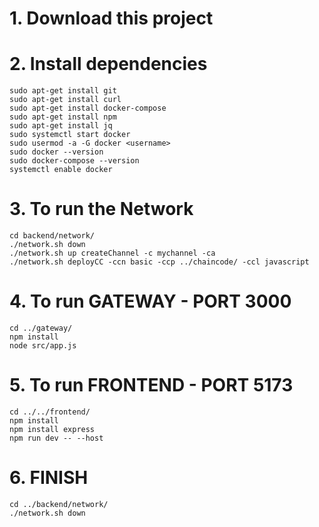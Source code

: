 # 1. Download this project

# 2. Install dependencies
	sudo apt-get install git 
	sudo apt-get install curl
	sudo apt-get install docker-compose
	sudo apt-get install npm
	sudo apt-get install jq
	sudo systemctl start docker
	sudo usermod -a -G docker <username>
	sudo docker --version
	sudo docker-compose --version
	systemctl enable docker

# 3. To run the Network
	cd backend/network/
	./network.sh down
	./network.sh up createChannel -c mychannel -ca
	./network.sh deployCC -ccn basic -ccp ../chaincode/ -ccl javascript

# 4. To run GATEWAY - PORT 3000
	cd ../gateway/
	npm install
	node src/app.js

# 5. To run FRONTEND - PORT 5173
	cd ../../frontend/
	npm install
	npm install express
	npm run dev -- --host

# 6. FINISH
	cd ../backend/network/
	./network.sh down
